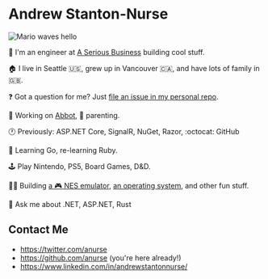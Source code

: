 # Andrew Stanton-Nurse

![Mario waves hello](https://media.giphy.com/media/euAnOkLGWtdHG/giphy.gif)

:wave: I'm an engineer at [A Serious Business](https://aseriousbusiness.com) building cool stuff.

:house: I live in Seattle :us:, grew up in Vancouver :canada:, and have lots of family in :uk:.

❓ Got a question for me? Just [file an issue in my personal repo](https://github.com/anurse/anurse/issues/new).

🔭 Working on [Abbot](https://ab.bot), 👶 parenting.

🕐 Previously: ASP.NET Core, SignalR, NuGet, Razor, :octocat: GitHub

🌱 Learning Go, re-learning Ruby.

:joystick: Play Nintendo, PS5, Board Games, D&D.

👷‍♀️ Building [a 🎮 NES emulator](https://github.com/anurse/nest), [an operating system](https://github.com/anurse/arboros), and other fun stuff.

💬 Ask me about .NET, ASP.NET, Rust

## Contact Me

* https://twitter.com/anurse
* https://github.com/anurse (you're here already!)
* https://www.linkedin.com/in/andrewstantonnurse/
